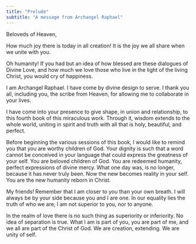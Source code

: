```yaml
---
title: "Prelude"
subtitle: "A message from Archangel Raphael"
---
```


Beloveds of Heaven,

How much joy there is today in all creation! It is the joy we all share when we
unite with you.

Oh humanity! If you had but an idea of how blessed are these dialogues of
Divine Love, and how much we love those who live in the light of the living
Christ, you would cry of happiness.

I am Archangel Raphael. I have come by divine design to serve. I thank you all,
including you, the scribe from Heaven, for allowing me to collaborate in your
lives.

I have come into your presence to give shape, in union and relationship, to
this fourth book of this miraculous work. Through it, wisdom extends to the
whole world, uniting in spirit and truth with all that is holy, beautiful, and
perfect.

Before beginning the various sessions of this book, I would like to remind you
that you are worthy children of God. Your dignity is such that a word cannot be
conceived in your language that could express the greatness of your self. You
are beloved children of God. You are redeemed humanity, perfect expressions
of divine mercy. What one day was, is no longer, because it has never truly
been. Now the new becomes reality in your self. You are the new humanity reborn
in Christ.

My friends! Remember that I am closer to you than your own breath. I will
always be by your side because you and I are one. In our equality lies the
truth of who we are; I am not superior to you, nor to anyone.

In the realm of love there is no such thing as superiority or inferiority. No
idea of separation is true. What I am is part of you, you are part of me, and
we all are part of the Christ of God. We are creation, extending. We are unity
of self.

